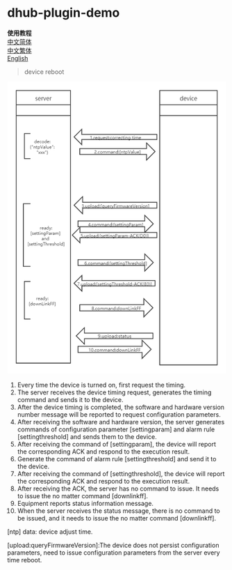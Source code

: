 # dhub-plugin-demo
**使用教程**
<br>
[中文简体](https://github.com/linxot/dhub-plugin-demo/blob/master/README-chinese(simplified).md)
<br>
[中文繁体](https://github.com/linxot/dhub-plugin-demo/blob/master/README-chinese(traditional).md)
<br>
[English](https://github.com/linxot/dhub-plugin-demo/blob/master/README-english.md)


> device reboot

![image](https://github.com/linxot/dhub-plugin-demo/blob/master/src/main/resources/img/pic2.png)

1. Every time the device is turned on, first request the timing.
2. The server receives the device timing request, generates the timing command and sends it to the device.
3. After the device timing is completed, the software and hardware version number message will be reported to request configuration parameters.
4. After receiving the software and hardware version, the server generates commands of configuration parameter [settingparam] and alarm rule [settingthreshold] and sends them to the device.
5. After receiving the command of [settingparam], the device will report the corresponding ACK and respond to the execution result.
6. Generate the command of alarm rule [settingthreshold] and send it to the device.
7. After receiving the command of [settingthreshold], the device will report the corresponding ACK and respond to the execution result.
8. After receiving the ACK, the server has no command to issue. It needs to issue the no matter command [downlinkff].
9. Equipment reports status information message.
10. When the server receives the status message, there is no command to be issued, and it needs to issue the no matter command [downlinkff].


[ntp] data: device adjust time.

[upload:queryFirmwareVersion]:The device does not persist configuration parameters, need to issue configuration parameters from the server every time  reboot.


